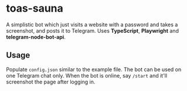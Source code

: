 # toas-sauna

A simplistic bot which just visits a website with a password and takes a screenshot, and posts it to Telegram.
Uses **TypeScript**, **Playwright** and **telegram-node-bot-api**.

## Usage

Populate `config.json` similar to the example file. The bot can be used on one Telegram chat only.
When the bot is online, say `/start` and it'll screenshot the page after logging in.
